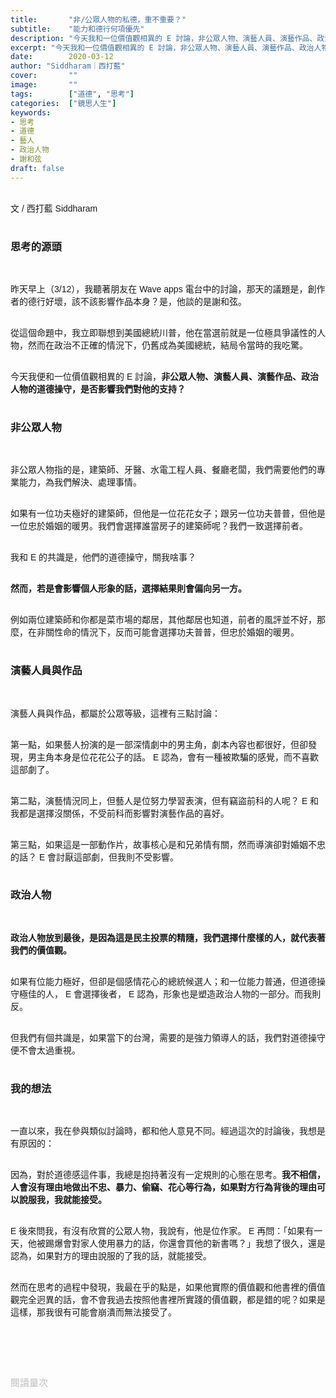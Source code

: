 ```yaml
---
title:       "非/公眾人物的私德，重不重要？"
subtitle:    "能力和德行何項優先"
description: "今天我和一位價值觀相異的 E 討論，非公眾人物、演藝人員、演藝作品、政治人物的道德操守，是否影響我們對他的支持？"
excerpt: "今天我和一位價值觀相異的 E 討論，非公眾人物、演藝人員、演藝作品、政治人物的道德操守，是否影響我們對他的支持？"
date:        2020-03-12
author: "Siddharam｜西打藍"
cover:       ""
image:       ""
tags:        ["道德", "思考"]
categories:  ["鏡思人生"]
keywords:
- 思考
- 道德
- 藝人
- 政治人物
- 謝和弦
draft: false
---
```


<article style="font-family: 'Noto Sans TC', '微軟正黑體', sans-serif; font-weight: 300;">

<br>文 / 西打藍 Siddharam<br><br>

<h3 class="article-h1-color">思考的源頭</h3><br>

昨天早上（3/12），我聽著朋友在 Wave apps 電台中的討論，那天的議題是，創作者的德行好壞，該不該影響作品本身？是，他談的是謝和弦。<br><br>

從這個命題中，我立即聯想到美國總統川普，他在當選前就是一位極具爭議性的人物，然而在政治不正確的情況下，仍舊成為美國總統，結局令當時的我吃驚。<br><br>

今天我便和一位價值觀相異的 E 討論，<b>非公眾人物、演藝人員、演藝作品、政治人物的道德操守，是否影響我們對他的支持？</b><br><br>

<h3 class="article-h1-color">非公眾人物</h3><br>

非公眾人物指的是，建築師、牙醫、水電工程人員、餐廳老闆，我們需要他們的專業能力，為我們解決、處理事情。<br><br>

如果有一位功夫極好的建築師，但他是一位花花女子；跟另一位功夫普普，但他是一位忠於婚姻的暖男。我們會選擇誰當房子的建築師呢？我們一致選擇前者。<br><br>

我和 E 的共識是，他們的道德操守，關我啥事？<br><br>

<b>然而，若是會影響個人形象的話，選擇結果則會偏向另一方。</b><br><br>

例如兩位建築師和你都是菜市場的鄰居，其他鄰居也知道，前者的風評並不好，那麼，在非關性命的情況下，反而可能會選擇功夫普普，但忠於婚姻的暖男。<br><br>

<h3 class="article-h1-color">演藝人員與作品</h3><br>

演藝人員與作品，都屬於公眾等級，這裡有三點討論：<br><br>

第一點，如果藝人扮演的是一部深情劇中的男主角，劇本內容也都很好，但卻發現，男主角本身是位花花公子的話。 E 認為，會有一種被欺騙的感覺，而不喜歡這部劇了。<br><br>

第二點，演藝情況同上，但藝人是位努力學習表演，但有竊盜前科的人呢？ E 和我都是選擇沒關係，不受前科而影響對演藝作品的喜好。<br><br>

第三點，如果這是一部動作片，故事核心是和兄弟情有關，然而導演卻對婚姻不忠的話？ E 會討厭這部劇，但我則不受影響。<br><br>


<h3 class="article-h1-color">政治人物</h3><br>

<b>政治人物放到最後，是因為這是民主投票的精隨，我們選擇什麼樣的人，就代表著我們的價值觀。</b><br><br>

如果有位能力極好，但卻是個感情花心的總統候選人；和一位能力普通，但道德操守極佳的人， E 會選擇後者， E 認為，形象也是塑造政治人物的一部分。而我則反。<br><br>

但我們有個共識是，如果當下的台灣，需要的是強力領導人的話，我們對道德操守便不會太過重視。<br><br>


<h3 class="article-h1-color">我的想法</h3><br>

一直以來，我在參與類似討論時，都和他人意見不同。經過這次的討論後，我想是有原因的：<br><br>

因為，對於道德感這件事，我總是抱持著沒有一定規則的心態在思考。<b>我不相信，人會沒有理由地做出不忠、暴力、偷竊、花心等行為，如果對方行為背後的理由可以說服我，我就能接受。</b><br><br>

 E 後來問我，有沒有欣賞的公眾人物，我說有，他是位作家。 E 再問：「如果有一天，他被踢爆會對家人使用暴力的話，你還會買他的新書嗎？」我想了很久，還是認為，如果對方的理由說服的了我的話，就能接受。<br><br>

然而在思考的過程中發現，我最在乎的點是，如果他實際的價值觀和他書裡的價值觀完全迥異的話，會不會我過去按照他書裡所實踐的價值觀，都是錯的呢？如果是這樣，那我很有可能會崩潰而無法接受了。<br><br>



<br><br><br>

</article>

<div style="color: #bfbfbf; font-size: 15px;" id="busuanzi_container_page_pv">
  閱讀量<span id="busuanzi_value_page_pv"></span>次
</div>

<script src="../../js/post.js"></script>



